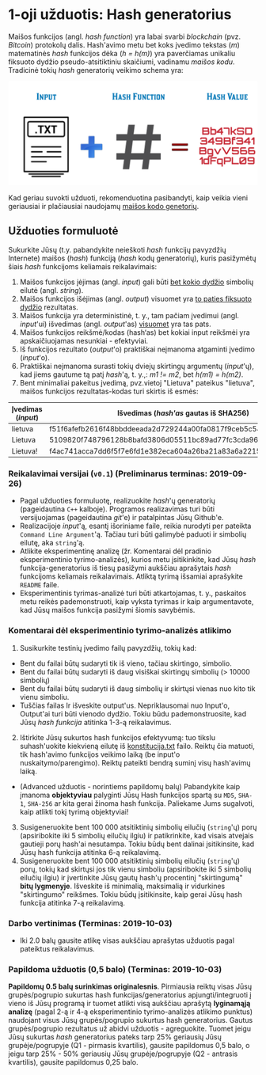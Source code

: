 # 1-oji užduotis: Hash generatorius

Maišos funkcijos (angl. *hash function*) yra labai svarbi *blockchain* (pvz. *Bitcoin*) protokolų dalis. Hash'avimo metu bet koks įvedimo tekstas (*m*) matematinės *hash* funkcijos dėka (*h = h(m)*) yra paverčiamas unikaliu fiksuoto dydžio pseudo-atsitiktiniu skaičiumi, vadinamu *maišos kodu*. Tradicinė tokių *hash* generatorių veikimo schema yra:

![Hashing](img/hashing.png)

Kad geriau suvokti užduoti, rekomenduotina pasibandyti, kaip veikia vieni geriausiai ir plačiausiai naudojamų [maišos kodo genetorių](https://emn178.github.io/online-tools/sha256.html).

## Užduoties formuluotė

Sukurkite Jūsų (t.y. pabandykite neieškoti *hash* funkcijų pavyzdžių Internete) maišos (*hash*) funkciją (*hash* kodų generatorių), kuris pasižymėtų šiais *hash* funkcijoms keliamais reikalavimais:

1. Maišos funkcijos įėjimas (angl. *input*) gali būti <u>bet kokio dydžio</u> simbolių eilutė (angl. *string*).
2. Maišos funkcijos išėjimas (angl. *output*) visuomet yra <u>to paties fiksuoto dydžio</u> rezultatas.
3. Maišos funkcija yra deterministinė, t. y., tam pačiam įvedimui (angl. *input*'ui) išvedimas (angl. *output*'as) <u>visuomet</u> yra tas pats.
4. Maišos funkcijos reikšmė/kodas (hash‘as) bet kokiai input reikšmėi yra apskaičiuojamas nesunkiai - efektyviai.
5. Iš funkcijos rezultato (*output*'o) praktiškai neįmanoma atgaminti įvedimo (*input*'o).
6. Praktiškai neįmanoma surasti tokių dviejų skirtingų argumentų (*input*'ų), kad jiems gautume tą patį *hash*'ą, t. y.,: *m1 != m2*, bet *h(m1) = h(m2)*.
7. Bent minimaliai pakeitus įvedimą, pvz.vietoj "Lietuva" pateikus "lietuva", maišos funkcijos rezultatas-kodas turi skirtis iš esmės:

| Įvedimas (*input*) | Išvedimas (*hash'as* gautas iš  SHA256)                      |
| ------------------ | ------------------------------------------------------------ |
| lietuva            | f51f6afefb2616f48bbddeeada2d729244a00fa0817f9ceb5c5419aa04b31172 |
| Lietuva            | 5109820f748796128b8bafd3806d05511bc89ad77fc3cda960facf37a639bc7f |
| Lietuva!           | f4ac741acca7dd6f5f7e6fd1e382eca604a26ba21a83a6a2215d7be830a8faa6 |


### Reikalavimai versijai (`v0.1`) (Preliminarus terminas: 2019-09-26)

- Pagal užduoties formuluotę, realizuokite *hash*'ų generatorių (pageidautina `C++` kalboje). Programos realizavimas turi būti versijuojamas (pageidautina *git*'e) ir patalpintas Jūsų Github'e.
- Realizacijoje *input*'ą, esantį išoriniame faile, reikia nurodyti per pateikta `Command Line Argument`'ą. Tačiau turi būti galimybė paduoti ir simbolių eilutę, aka `string`'ą.
- Atlikite eksperimentinę analizę (žr. Komentarai dėl pradinio eksperimentinio tyrimo-analizės), kurios metu įsitikinkite, kad Jūsų *hash* funkcija-generatorius iš tiesų pasižymi aukščiau aprašytais *hash* funkcijoms keliamais reikalavimais. Atliktą tyrimą išsamiai aprašykite `README` faile.
- Eksperimentinis tyrimas-analizė turi būti atkartojamas, t. y., paskaitos metu reikės pademonstruoti, kaip vyksta tyrimas ir kaip argumentavote, kad Jūsų maišos funkcija pasižymi šiomis savybėmis.

### Komentarai dėl eksperimentinio tyrimo-analizės atlikimo

1. Susikurkite testinių įvedimo failų pavyzdžių, tokių kad:
  - Bent du failai būtų sudaryti tik iš vieno, tačiau skirtingo, simbolio.
  - Bent du failai būtų sudaryti iš daug visiškai skirtingų simbolių (> 10000 simbolių)
  - Bent du failai būtų sudaryti iš daug simbolių ir skirtųsi vienas nuo kito tik vienu simboliu.
  - Tuščias failas
Ir išveskite output'us. Nepriklausomai nuo Input'o, Output'ai turi būti vienodo dydžio. Tokiu būdu pademonstruosite, kad Jūsų _hash funkcija_ atitinka 1-3-ą reikalavimus.
2. Ištirkite Jūsų sukurtos hash funkcijos efektyvumą: tuo tikslu suhash'uokite kiekvieną eilutę iš [konstitucija.txt](https://github.com/blockchain-group/Blockchain-technologijos/blob/master/pratybos/konstitucija.txt) failo. Reiktų čia matuoti, tik hash'avimo funkcijos veikimo laiką (be input'o nuskaitymo/parengimo). Reiktų pateikti bendrą suminį visų hash'avimų laiką.
  - (Advanced užduotis - norintiems papildomų balų) Pabandykite kaip įmanoma __objektyviau__ palyginti Jūsų Hash funkcijos spartą su `MD5`, `SHA-1`, `SHA-256` ar kita gerai žinoma hash funkcija. Paliekame Jums sugalvoti, kaip atlikti tokį tyrimą objektyviai!
3. Susigeneruokite bent 100 000 atsitiktinių simbolių eilučių (`string`'ų) porų (apsiribokite iki 5 simbolių eilučių ilgiu) ir patikrinkite, kad visais atvejais gautieji porų hash'ai nesutampa. Tokiu būdų bent dalinai įsitikinsite, kad Jūsų hash funkcija atitinka 6-ą reikalavimą.
4. Susigeneruokite bent 100 000 atsitiktinių simbolių eilučių (`string`'ų) porų, tokių kad skirtųsi jos tik vienu simboliu (apsiribokite iki 5 simbolių eilučių ilgiu) ir įvertinkite Jūsų gautų hash'ų procentinį "skirtingumą" __bitų lygmenyje__. Išveskite iš minimalią, maksimalią ir vidurkines "skirtingumo" reikšmes. Tokiu būdų įsitikinsite, kaip gerai Jūsų hash funkcija atitinka 7-ą reikalavimą.

### Darbo vertinimas (Terminas: 2019-10-03)

- Iki 2.0 balų gausite atlikę visas aukščiau aprašytas užduotis pagal pateiktus reikalavimus.

### Papildoma užduotis (0,5 balo) (Terminas: 2019-10-03)

**Papildomų 0.5 balų surinkimas originalesnis**. Pirmiausia reiktų visas Jūsų grupės/pogrupio sukurtas hash funkcijas/generatorius apjungti/integruoti į vieno iš Jūsų programą  ir tuomet atlikti visą aukščiau aprašytą **lyginamąją analizę** (pagal 2-ą ir 4-ą eksperimentinio tyrimo-analizės atlikimo punktus) naudojant visus Jūsų grupės/pogrupio sukurtus hash generatorius. Gautus grupės/pogrupio rezultatus už abidvi užduotis - agreguokite. Tuomet jeigu Jūsų sukurtas _hash_ generatorius pateks tarp 25% geriausių Jūsų grupėje/pogrupyje (Q1 - pirmasis kvartilis), gausite papildomus 0,5 balo, o jeigu tarp 25% - 50% geriausių Jūsų grupėje/pogrupyje (Q2 - antrasis kvartilis), gausite papildomus 0,25 balo.
